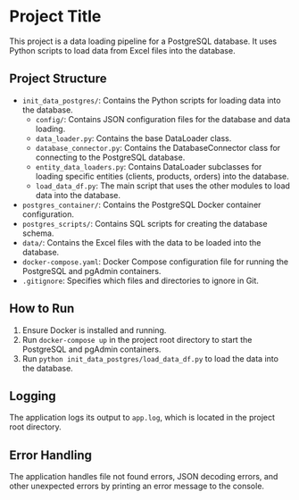 # Project Title

This project is a data loading pipeline for a PostgreSQL database. It uses Python scripts to load data from Excel files into the database.

## Project Structure

- `init_data_postgres/`: Contains the Python scripts for loading data into the database.
  - `config/`: Contains JSON configuration files for the database and data loading.
  - `data_loader.py`: Contains the base DataLoader class.
  - `database_connector.py`: Contains the DatabaseConnector class for connecting to the PostgreSQL database.
  - `entity_data_loaders.py`: Contains DataLoader subclasses for loading specific entities (clients, products, orders) into the database.
  - `load_data_df.py`: The main script that uses the other modules to load data into the database.
- `postgres_container/`: Contains the PostgreSQL Docker container configuration.
- `postgres_scripts/`: Contains SQL scripts for creating the database schema.
- `data/`: Contains the Excel files with the data to be loaded into the database.
- `docker-compose.yaml`: Docker Compose configuration file for running the PostgreSQL and pgAdmin containers.
- `.gitignore`: Specifies which files and directories to ignore in Git.

## How to Run

1. Ensure Docker is installed and running.
2. Run `docker-compose up` in the project root directory to start the PostgreSQL and pgAdmin containers.
3. Run `python init_data_postgres/load_data_df.py` to load the data into the database.

## Logging

The application logs its output to `app.log`, which is located in the project root directory.

## Error Handling

The application handles file not found errors, JSON decoding errors, and other unexpected errors by printing an error message to the console.